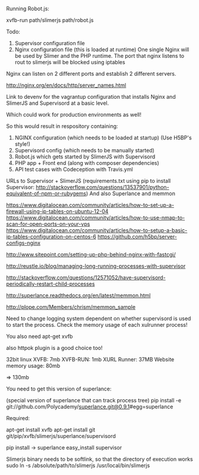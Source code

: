 Running Robot.js:

xvfb-run path/slimerjs path/robot.js



Todo:

1. Supervisor configuration file
2. Nginx configuration file (this is loaded at runtime)
One single Nginx will be used by Slimer and the PHP runtime. The port that nginx listens to rout to slimerjs will be blocked using iptables

Nginx can listen on 2 different ports and establish 2 different servers.

http://nginx.org/en/docs/http/server_names.html

Link to devenv for the vagrantup configuration that installs Nginx and SlimerJS and Supervisord at a basic level.

Which could work for production environments as well!

So this would result in respository containing:

1. NGINX configuration (which needs to be loaded at startup) (Use H5BP's style!)
2. Supervisord config (which needs to be manually started)
3. Robot.js which gets started by SlimerJS with Supervisord
4. PHP app + Front end (along with composer dependencies)
5. API test cases with Codeception with Travis.yml

URLs to Supervisor + SlimerJS (requirements.txt using pip to install Supervisor: http://stackoverflow.com/questions/13537901/python-equivalent-of-npm-or-rubygems) And also Superlance and memmon

https://www.digitalocean.com/community/articles/how-to-set-up-a-firewall-using-ip-tables-on-ubuntu-12-04
https://www.digitalocean.com/community/articles/how-to-use-nmap-to-scan-for-open-ports-on-your-vps
https://www.digitalocean.com/community/articles/how-to-setup-a-basic-ip-tables-configuration-on-centos-6
https://github.com/h5bp/server-configs-nginx

http://www.sitepoint.com/setting-up-php-behind-nginx-with-fastcgi/

http://reustle.io/blog/managing-long-running-processes-with-supervisor

http://stackoverflow.com/questions/12571052/have-supervisord-periodically-restart-child-processes

http://superlance.readthedocs.org/en/latest/memmon.html

http://plope.com/Members/chrism/memmon_sample

Need to change logging system dependent on whether supervisord is used to start the process. Check the memory usage of each xulrunner process!

You also need apt-get xvfb

also httpok plugin is a good choice too!

32bit linux
XVFB: 7mb
XVFB-RUN: 1mb
XURL Runner: 37MB
Website memory usage: 80mb

=> 130mb

You need to get this version of superlance:

(special version of superlance that can track process tree)
pip install -e git://github.com/Polycademy/superlance.git@0.9.1#egg=superlance

Required:

apt-get install xvfb
apt-get install git
git/pip/xvfb/slimerjs/superlance/supervisord

pip install -> superlance
easy_install supervisor

Slimerjs binary needs to be softlink, so that the directory of execution works
sudo ln -s /absolute/path/to/slimerjs /usr/local/bin/slimerjs